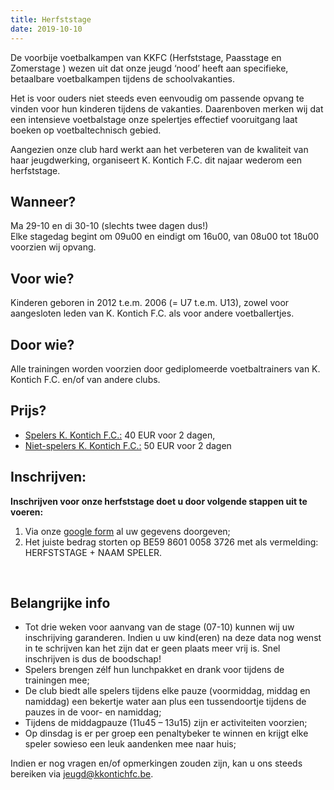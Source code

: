 ```yaml
---
title: Herfststage
date: 2019-10-10
---
```

<p class="p1">De voorbije voetbalkampen van KKFC (Herfststage, Paasstage en Zomerstage ) wezen uit dat onze jeugd &lsquo;nood&rsquo; heeft aan specifieke, betaalbare voetbalkampen tijdens de schoolvakanties.</p>
<p class="p2">Het is voor ouders niet steeds even eenvoudig om passende opvang te vinden voor hun kinderen tijdens de vakanties. Daarenboven merken wij dat een intensieve voetbalstage onze spelertjes effectief vooruitgang laat boeken op voetbaltechnisch gebied.</p>
<p class="p2">Aangezien onze club hard werkt aan het verbeteren van de kwaliteit van haar jeugdwerking, organiseert K. Kontich F.C. dit najaar wederom een herfststage.</p>
<h2 id="mcetoc_1coako0lf0" class="p2">Wanneer?</h2>
<p class="p2">Ma 29-10 en di 30-10 (slechts twee dagen dus!)<br />Elke stagedag begint om 09u00 en eindigt om 16u00, van 08u00 tot 18u00 voorzien wij opvang.</p>
<h2 id="mcetoc_1coako0lf1" class="p2">Voor&nbsp;wie?</h2>
<p class="p2">Kinderen geboren in 2012 t.e.m. 2006 (= U7 t.e.m. U13), zowel voor aangesloten leden van K. Kontich F.C. als voor andere voetballertjes.</p>
<h2 id="mcetoc_1coako0lf2" class="p2">Door&nbsp;wie?</h2>
<p class="p2">Alle trainingen worden voorzien door gediplomeerde voetbaltrainers van K. Kontich F.C. en/of van andere clubs.</p>
<h2 id="mcetoc_1coako0lf3" class="p2">Prijs?</h2>
<ul>
  <li class="p2"><span style="text-decoration: underline;">Spelers K. Kontich F.C.:</span> 40 EUR voor 2 dagen,</li>
  <li class="p2"><span style="text-decoration: underline;">Niet-spelers K. Kontich F.C.:</span> 50 EUR voor 2 dagen</li>
</ul>
<h2 id="mcetoc_1coako0lf4" class="p2">Inschrijven:</h2>
<p class="p2"><strong>Inschrijven voor onze herfststage doet u door volgende stappen uit te voeren:</strong></p>
<ol>
  <li class="p3">Via onze&nbsp;<a title="Google form inschrijven herfstsstage" href="https://goo.gl/forms/GvQiBvw8qJG2TQDf2" target="_blank" rel="noopener noreferrer">google form</a> al uw gegevens doorgeven;</li>
  <li class="p2">Het juiste bedrag storten op BE59 8601 0058 3726 met als vermelding: HERFSTSTAGE + NAAM SPELER.</li>
</ol>
<p class="p4">&nbsp;</p>
<h2 id="mcetoc_1coako0lf5" class="p2">Belangrijke info</h2>
<ul>
  <li class="p2">Tot drie weken voor aanvang van de stage (07-10) kunnen wij uw inschrijving garanderen. Indien u uw kind(eren) na deze data nog wenst in te schrijven kan het zijn dat er geen plaats meer vrij is. Snel inschrijven is dus de boodschap!</li>
  <li class="p2">Spelers brengen z&eacute;lf hun lunchpakket en drank voor tijdens de trainingen mee;</li>
  <li class="p2">De club biedt alle spelers tijdens elke pauze (voormiddag, middag en namiddag) een bekertje water aan plus een tussendoortje tijdens de pauzes in de voor- en namiddag;</li>
  <li class="p2">Tijdens de middagpauze (11u45 &ndash; 13u15) zijn er activiteiten voorzien;</li>
  <li class="p2">Op dinsdag is er per groep een penaltybeker te winnen en krijgt elke speler sowieso een leuk aandenken mee naar huis;</li>
</ul>
<p class="p2">Indien er nog vragen en/of opmerkingen zouden zijn, kan u ons steeds bereiken via <a title="jeugd@kkontichfc.be" href="mailto:jeugd@kkontichfc.be" target="_blank" rel="noopener noreferrer">jeugd@kkontichfc.be</a>.</p>